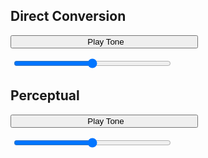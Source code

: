 ## Direct Conversion
  <button style="width: 300px;" id="play-button-1"><i class="fa fa-play" style="margin-right: 5 px;padding-right: 5px;"></i>Play Tone</button>
  <div style="width: 350px;">
    <i class="fa fa-volume-down" style="/*! height: 100%; */ font-size: 24px;"></i>
    <input type="range" style="vertical-align: top;margin-left: 5px;margin-right: 5px;width: 252px;" id="input-volume-1">
    <i class="fa fa-volume-up" style="font-size: 24px;"></i>
  </div>

## Perceptual
  <button style="width: 300px;" id="play-button-2"><i class="fa fa-play" style="margin-right: 5 px;padding-right: 5px;"></i>Play Tone</button>
  <div style="width: 350px;">
    <i class="fa fa-volume-down" style="/*! height: 100%; */ font-size: 24px;"></i>
    <input type="range" style="vertical-align: top;margin-left: 5px;margin-right: 5px;width: 252px;" id="input-volume-2">
    <i class="fa fa-volume-up" style="font-size: 24px;"></i>
  </div>
